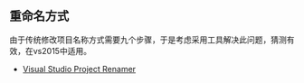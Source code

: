 ## 重命名方式
由于传统修改项目名称方式需要九个步骤，于是考虑采用工具解决此问题，猜测有效，在vs2015中适用。
- [Visual Studio Project Renamer](https://vsprenamer.codeplex.com/)